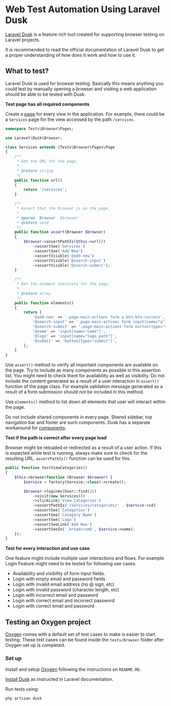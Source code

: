# Web Test Automation Using Laravel Dusk

[Laravel Dusk](https://github.com/laravel/dusk) is a feature rich tool created for supporting browser testing on Laravel projects.

It is recommended to read the official documentation of Laravel Dusk to get a proper understanding of how does it work and how to use it.

## What to test?

Laravel Dusk is used for browser testing. Basically this means anything you could test by manually opening a browser and visiting a web application should be able to be tested with Dusk.

**Test page has all required components**

Create a [page](https://laravel.com/docs/6.x/dusk#pages) for every view in the application. For example, there could be a `Services` page for the view accessed by the path `/services`.

```php
namespace Tests\Browser\Pages;

use Laravel\Dusk\Browser;

class Services extends \Tests\Browser\Pages\Page
{
    /**
     * Get the URL for the page.
     *
     * @return string
     */
    public function url()
    {
        return '/services';
    }

    /**
     * Assert that the browser is on the page.
     *
     * @param  Browser  $browser
     * @return void
     */
    public function assert(Browser $browser)
    {
        $browser->assertPathIs($this->url())
            ->assertSee('Services')
            ->assertSee('Add New')
            ->assertVisible('@add-new')
            ->assertVisible('@search-input')
            ->assertVisible('@search-submit');
    }

    /**
     * Get the element shortcuts for the page.
     *
     * @return array
     */
    public function elements()
    {
        return [
            '@add-new' => '.page-main-actions form a.btn.btn-success',
            '@search-input' => '.page-main-actions form input[name="q"]',
            '@search-submit' => '.page-main-actions form button[type="submit"]',
            '@name' => 'input[name="name"]',
            '@logo' => 'input[name="logo_path"]',
            '@submit' => 'button[type="submit"]',
        ];
    }
}
```

Use `assert()` method to verify all important components are available on the page. Try to include as many components as possible in this assertion list. You might need to check them for availability as well as visibility. Do not include the content generated as a result of a user interaction in `assert()` function of the page class. For example validation message generated as a result of a form submission should not be included in this method.

Use `elements()` method to list down all elements that user will interact within the page.

Do not include shared components in every page. Shared sidebar, top navigation bar and footer are such components. Dusk has a separate workaround for [components](https://laravel.com/docs/6.x/dusk#components).

**Test if the path is correct after every page load**

Browser might be reloaded or redirected as a result of a user action. If this is expected while test is running, always make sure to check for the resulting URL. `assertPathIs()` function can be used for this.

```php
public function testViewCategories()
{
    $this->browse(function (Browser $browser) {
        $service = factory(Service::class)->create();

        $browser->loginAs(User::find(2))
            ->visit(new Services())
            ->clickLink('View Categories')
            ->assertPathIs('/services/categories/' . $service->id)
            ->assertSee('Categories')
            ->assertSee('Category Name')
            ->assertSee('Logo')
            ->assertSeeLink('Add New')
            ->assertSeeIn('.breadcrumb', $service->name);
    });
}
```

**Test for every interaction and use case**

One feature might include multiple user interactions and flows. For example Login Feature might need to be tested for following use cases.

* Availability and visibility of form input fields.
* Login with empty email and password fields
* Login with invalid email address (no @ sign, etc)
* Login with invalid password (character length, etc)
* Login with incorrect email and password
* Login with correct email and incorrect password
* Login with correct email and password


## Testing an Oxygen project

[Oxygen](https://bitbucket.org/elegantmedia/oxygen-laravel) comes with a default set of test cases to make is easier to start testing. These test cases can be found inside the `tests/Browser` folder after Oxygen set up is completed.

### Set up

Install and setup [Oxygen](https://bitbucket.org/elegantmedia/oxygen-laravel) following the instructions on `README.MD`.

[Install Dusk](https://laravel.com/docs/6.x/dusk#installation) as instructed in Laravel documentation.

Run tests using:

```
php artisan dusk
```
